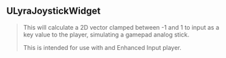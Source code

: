 ## ULyraJoystickWidget

> This will calculate a 2D vector clamped between -1 and 1
> to input as a key value to the player, simulating a gamepad analog stick.
>
> This is intended for use with and Enhanced Input player.




<!--- ページ内のリンク --->

<!--- 自前の画像へのリンク --->

<!--- generated --->


